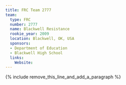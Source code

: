 ```yaml
---
title: FRC Team 2777
team:
  type: FRC
  number: 2777
  name: Blackwell Resistance
  rookie_year: 2009
  location: Blackwell, OK, USA
  sponsors:
  - Department of Education
  - Blackwell High School
  links:
    Website:
---
```


{% include remove_this_line_and_add_a_paragraph %}